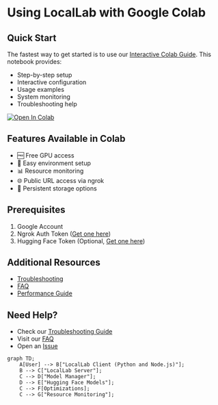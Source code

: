 # Using LocalLab with Google Colab

## Quick Start

The fastest way to get started is to use our [Interactive Colab Guide](./locallab_colab_guide.ipynb). This notebook provides:

- Step-by-step setup
- Interactive configuration
- Usage examples
- System monitoring
- Troubleshooting help

[![Open In Colab](https://colab.research.google.com/assets/colab-badge.svg)](https://colab.research.google.com/github/Developer-Utkarsh/LocalLab/blob/main/docs/colab/locallab_colab_guide.ipynb)

## Features Available in Colab

- 🆓 Free GPU access
- 🔄 Easy environment setup
- 📊 Resource monitoring
- 🌐 Public URL access via ngrok
- 💾 Persistent storage options

## Prerequisites

1. Google Account
2. Ngrok Auth Token ([Get one here](https://dashboard.ngrok.com/signup))
3. Hugging Face Token (Optional, [Get one here](https://huggingface.co/settings/tokens))

## Additional Resources

- [Troubleshooting](./troubleshooting.md)
- [FAQ](./faq.md)
- [Performance Guide](../features/performance.md)

## Need Help?

- Check our [Troubleshooting Guide](./troubleshooting.md)
- Visit our [FAQ](./faq.md)
- Open an [Issue](https://github.com/Developer-Utkarsh/LocalLab/issues)

```mermaid
graph TD;
    A[User] --> B["LocalLab Client (Python and Node.js)"];
    B --> C["LocalLab Server"];
    C --> D["Model Manager"];
    D --> E["Hugging Face Models"];
    C --> F[Optimizations];
    C --> G["Resource Monitoring"];
```
